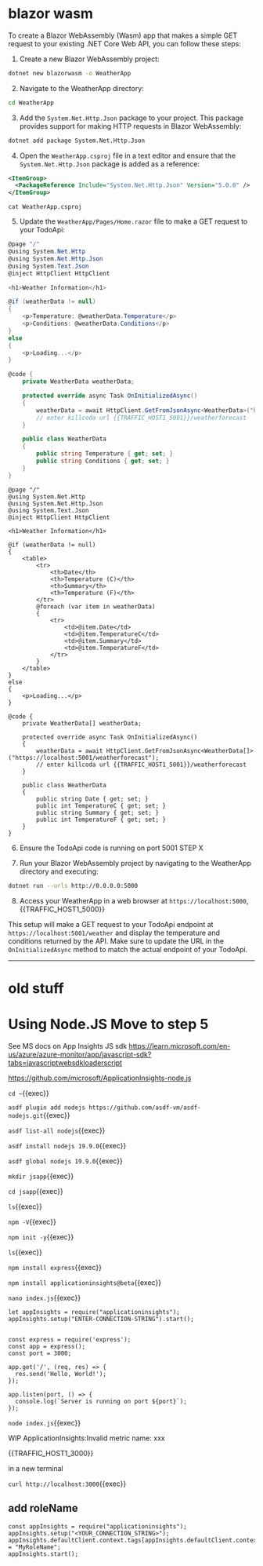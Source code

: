 # blazor wasm

To create a Blazor WebAssembly (Wasm) app that makes a simple GET request to your existing .NET Core Web API, you can follow these steps:

1. Create a new Blazor WebAssembly project:
```bash
dotnet new blazorwasm -o WeatherApp
```

2. Navigate to the WeatherApp directory:
```bash
cd WeatherApp
```

3. Add the `System.Net.Http.Json` package to your project. This package provides support for making HTTP requests in Blazor WebAssembly:
```bash
dotnet add package System.Net.Http.Json
```

4. Open the `WeatherApp.csproj` file in a text editor and ensure that the `System.Net.Http.Json` package is added as a reference:
```xml
<ItemGroup>
  <PackageReference Include="System.Net.Http.Json" Version="5.0.0" />
</ItemGroup>
```

`cat WeatherApp.csproj`

5. Update the `WeatherApp/Pages/Home.razor` file to make a GET request to your TodoApi:
```csharp
@page "/"
@using System.Net.Http
@using System.Net.Http.Json
@using System.Text.Json
@inject HttpClient HttpClient

<h1>Weather Information</h1>

@if (weatherData != null)
{
    <p>Temperature: @weatherData.Temperature</p>
    <p>Conditions: @weatherData.Conditions</p>
}
else
{
    <p>Loading...</p>
}

@code {
    private WeatherData weatherData;

    protected override async Task OnInitializedAsync()
    {
        weatherData = await HttpClient.GetFromJsonAsync<WeatherData>("https://localhost:5001/weather");
        // enter killcoda url {{TRAFFIC_HOST1_5001}}/weatherforecast
    }

    public class WeatherData
    {
        public string Temperature { get; set; }
        public string Conditions { get; set; }
    }
}
```

```
@page "/"
@using System.Net.Http
@using System.Net.Http.Json
@using System.Text.Json
@inject HttpClient HttpClient

<h1>Weather Information</h1>

@if (weatherData != null)
{
    <table>
        <tr>
            <th>Date</th>
            <th>Temperature (C)</th>
            <th>Summary</th>
            <th>Temperature (F)</th>
        </tr>
        @foreach (var item in weatherData)
        {
            <tr>
                <td>@item.Date</td>
                <td>@item.TemperatureC</td>
                <td>@item.Summary</td>
                <td>@item.TemperatureF</td>
            </tr>
        }
    </table>
}
else
{
    <p>Loading...</p>
}

@code {
    private WeatherData[] weatherData;

    protected override async Task OnInitializedAsync()
    {
        weatherData = await HttpClient.GetFromJsonAsync<WeatherData[]>("https://localhost:5001/weatherforecast");
        // enter killcoda url {{TRAFFIC_HOST1_5001}}/weatherforecast
    }

    public class WeatherData
    {
        public string Date { get; set; }
        public int TemperatureC { get; set; }
        public string Summary { get; set; }
        public int TemperatureF { get; set; }
    }
}
```

6. Ensure the TodoApi code is running on port 5001 STEP X

7. Run your Blazor WebAssembly project by navigating to the WeatherApp directory and executing:
```bash
dotnet run --urls http://0.0.0.0:5000
```

8. Access your WeatherApp in a web browser at `https://localhost:5000`, {{TRAFFIC_HOST1_5000}}

This setup will make a GET request to your TodoApi endpoint at `https://localhost:5001/weather` and display the temperature and conditions returned by the API. Make sure to update the URL in the `OnInitializedAsync` method to match the actual endpoint of your TodoApi.

---

# old stuff

# Using Node.JS Move to step 5

See MS docs on App Insights JS sdk https://learn.microsoft.com/en-us/azure/azure-monitor/app/javascript-sdk?tabs=javascriptwebsdkloaderscript

https://github.com/microsoft/ApplicationInsights-node.js

`cd ~`{{exec}}

`asdf plugin add nodejs https://github.com/asdf-vm/asdf-nodejs.git`{{exec}}

`asdf list-all nodejs`{{exec}}

`asdf install nodejs 19.9.0`{{exec}}

`asdf global nodejs 19.9.0`{{exec}}

`mkdir jsapp`{{exec}}

`cd jsapp`{{exec}}

`ls`{{exec}}

`npm -V`{{exec}}

`npm init -y`{{exec}}

`ls`{{exec}}

`npm install express`{{exec}}


`npm install applicationinsights@beta`{{exec}}


`nano index.js`{{exec}}


```
let appInsights = require("applicationinsights");
appInsights.setup("ENTER-CONNECTION-STRING").start();


const express = require('express');
const app = express();
const port = 3000;

app.get('/', (req, res) => {
  res.send('Hello, World!');
});

app.listen(port, () => {
  console.log(`Server is running on port ${port}`);
});
```

`node index.js`{{exec}}

WIP ApplicationInsights:Invalid metric name: xxx

{{TRAFFIC_HOST1_3000}}




in a new terminal

`curl http://localhost:3000`{{exec}}

## add roleName

```
const appInsights = require("applicationinsights");
appInsights.setup("<YOUR_CONNECTION_STRING>");
appInsights.defaultClient.context.tags[appInsights.defaultClient.context.keys.cloudRole] = "MyRoleName";
appInsights.start();
```
